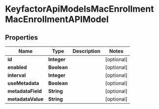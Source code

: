 

# KeyfactorApiModelsMacEnrollmentMacEnrollmentAPIModel


## Properties

| Name | Type | Description | Notes |
|------------ | ------------- | ------------- | -------------|
|**id** | **Integer** |  |  [optional] |
|**enabled** | **Boolean** |  |  [optional] |
|**interval** | **Integer** |  |  [optional] |
|**useMetadata** | **Boolean** |  |  [optional] |
|**metadataField** | **String** |  |  [optional] |
|**metadataValue** | **String** |  |  [optional] |



